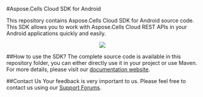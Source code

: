 #Aspose.Cells Cloud SDK for Android

This repository contains Aspose.Cells Cloud SDK for Android source code. This SDK allows you to work with Aspose.Cells Cloud REST APIs in your Android applications quickly and easily. 

<p align="center">
  <a title="Download complete Aspose.Cells for Cloud source code" href="https://github.com/asposecells/Aspose_cells_Cloud/archive/master.zip">
	<img src="https://raw.github.com/AsposeExamples/java-examples-dashboard/master/images/downloadZip-Button-Large.png" />
  </a>
</p>

##How to use the SDK?
The complete source code is available in this repository folder, you can either directly use it in your project or use Maven. For more details, please visit our [documentation website](http://www.aspose.com/docs/display/cellscloud/Available+SDKs).

##Contact Us
Your feedback is very important to us. Please feel free to contact us using our [Support Forums](https://www.aspose.com/community/forums/).

